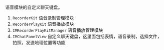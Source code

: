 语音模块的自定义聊天键盘。

1. <code>RecorderKit</code> 语音录制管理模块
2. <code>RecorderPlayKit</code> 语音播放模块
3. <code>IMRecorderPlayKitManager</code> 语音播放管理模块
4. <code>IMChatPanelView</code> 自定义聊天键盘，这里面包括表情，语音录制，选择文件，拍照，发送地理位置等功能
